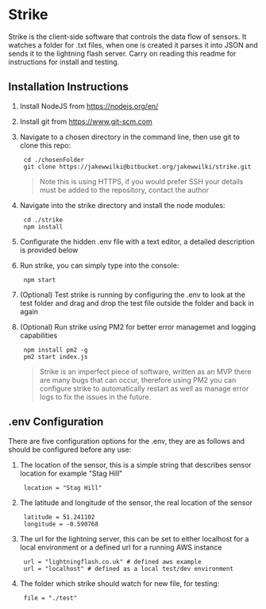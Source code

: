 # Strike
Strike is the client-side software that controls the data flow of sensors. It watches a folder for .txt files, when one is created it parses it into JSON and sends it to the lightning flash server. Carry on reading this readme for instructions for install and testing.

## Installation Instructions
1. Install NodeJS from https://nodejs.org/en/
2. Install git from https://www.git-scm.com
3. Navigate to a chosen directory in the command line, then use git to clone this repo:

        cd ./chosenFolder
        git clone https://jakewwilki@bitbucket.org/jakewwilki/strike.git
    
    > Note this is using HTTPS, if you would prefer SSH your details must be added to the repository, contact the author

4. Navigate into the strike directory and install the node modules:

        cd ./strike
        npm install
        
5. Configurate the hidden .env file with a text editor, a detailed description is provided below
6. Run strike, you can simply type into the console:

        npm start
        
7. (Optional) Test strike is running by configuring the .env to look at the test folder and drag and drop the test file outside the folder and back in again
8. (Optional) Run strike using PM2 for better error managemet and logging capabilities
        
        npm install pm2 -g
        pm2 start index.js
    
    > Strike is an imperfect piece of software, written as an MVP there are many bugs that can occur, therefore using PM2 you can configure strike to automatically restart as well as manage error logs to fix the issues in the future.

## .env Configuration
There are five configuration options for the .env, they are as follows and should be configured before any use:
1. The location of the sensor, this is a simple string that describes sensor location for example "Stag Hill"

        location = "Stag Hill"
        
2. The latitude and longitude of the sensor, the real location of the sensor

        latitude = 51.241102
        longitude = -0.590768
        
3. The url for the lightning server, this can be set to either localhost for a local environment or a defined url for a running AWS instance

        url = "lightningflash.co.uk" # defined aws example
        url = "localhost" # defined as a local test/dev environment
        
4. The folder which strike should watch for new file, for testing:

        file = "./test"
        